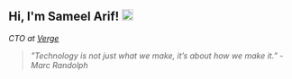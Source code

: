 <h2> Hi, I'm Sameel Arif! <img src="https://em-content.zobj.net/source/noto-emoji-animations/344/waving-hand_1f44b.gif" width="20"></h2>

<p><em>CTO at <a href="https://www.verge.software">Verge</a><p>

> "Technology is not just what we make, it’s about how we make it.” - Marc Randolph
